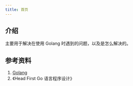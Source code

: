 ```yaml
---
title: 首页
---
```


## 介绍

主要用于解决在使用 Golang 时遇到的问题，以及是怎么解决的。

## 参考资料

1. [Golang](https://golang.org/doc/)
2. 《Head First Go 语言程序设计》